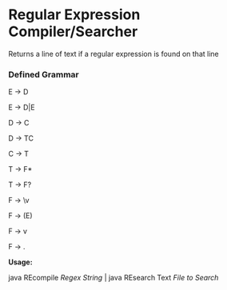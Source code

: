 # Regular Expression Compiler/Searcher

Returns a line of text if a regular expression is found on that line 

### Defined Grammar

E -> D

E -> D|E

D -> C

D -> TC

C -> T

T -> F*

T -> F?

F -> \v

F -> (E)

F -> v 

F -> .

**Usage:**

java  REcompile *Regex String* | java REsearch Text *File to Search*
